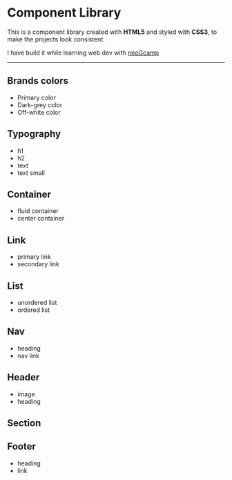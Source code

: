 # Component Library

This is a component library created with **HTML5** and styled with **CSS3**, to make the projects look consistent.

I have build it while learning web dev with [neoGcamp](https://neog.camp/)

---

## Brands colors

- Primary color
- Dark-grey color
- Off-white color

## Typography

- h1
- h2
- text
- text small

## Container

- fluid container
- center container

## Link

- primary link
- secondary link

## List

- unordered list
- ordered list

## Nav

- heading
- nav link

## Header

- image
- heading

## Section

## Footer

- heading
- link
